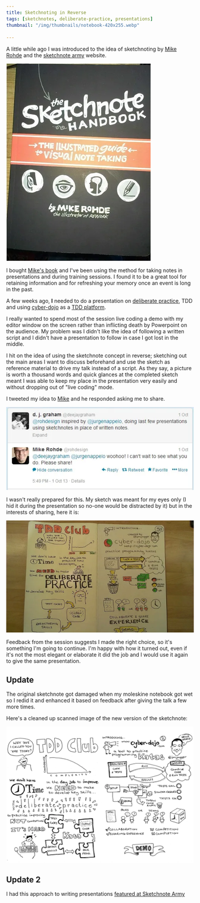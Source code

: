 ```yaml
---
title: Sketchnoting in Reverse
tags: [sketchnotes, deliberate-practice, presentations]
thumbnail: "/img/thumbnails/notebook-420x255.webp"

---
```


A little while ago I was introduced to the idea of sketchnoting by
<a href="http://rohdesign.com/">Mike Rohde</a> and the <a href="http://www.sketchnotearmy.com/">sketchnote army</a>
website.

![book](/img/posts/sketchnoting-in-reverse/sketchnote-handbook.webp)

I bought [Mike's book](http://rohdesign.com/book) and I've been using the
method for taking notes in presentations and during training sessions. I
found it to be a great tool for retaining information and for refreshing your
memory once an event is long in the past.

A few weeks ago, **I** needed to do a presentation on
[deliberate practice](http://jonjagger.blogspot.com/2011/02/deliberate-practice.html),
TDD and using [cyber-dojo](http://www.cyber-dojo.com/) as a
[TDD platform](http://jonjagger.blogspot.com/p/cyber-dojo_2380.html).

I really wanted to spend most of the session live coding a demo with my editor
window on the screen rather than inflicting death by Powerpoint on the audience.
My problem was I didn't like the idea of following a written script and I
didn't have a presentation to follow in case I got lost in the middle.

I hit on the idea of using the sketchnote concept in reverse; sketching out
the main areas I want to discuss beforehand and use the sketch as reference
material to drive my talk instead of a script. As they say, a picture is
worth a thousand words and quick glances at the completed sketch meant I was
able to keep my place in the presentation very easily and without dropping
out of "live coding" mode.

I tweeted my idea to [Mike](http://twitter.com/rohdesign) and he responded
asking me to share.

![tweet](/img/posts/sketchnoting-in-reverse/tweet-2013-10-01.webp)

I wasn't really prepared for this. My sketch was meant for my eyes only
(I hid it during the presentation so no-one would be distracted by it)
but in the interests of sharing, here it is:

<img src="/img/posts/sketchnoting-in-reverse/deliberate-practice-presentation-notes-lofi.webp" class="u-max-full-width" alt="Original sketchnote" />

Feedback from the session suggests I made the right choice, so it's something
I'm going to continue. I'm happy with how it turned out, even if it's not
the most elegant or elaborate it did the job and I would use it again to give
the same presentation.

## Update

The original sketchnote got damaged when my moleskine notebook got wet so I redid it
and enhanced it based on feedback after giving the talk a few more times.

Here's a cleaned up scanned image of the new version of the sketchnote:

<img src="/img/posts/sketchnoting-in-reverse/deliberate-practice-presentation-notes2-bw.webp" class="u-max-full-width" alt="Update sketchnote" />

## Update 2

I had this approach to writing presentations [featured at Sketchnote Army](http://sketchnotearmy.com/blog/2014/10/13/sketchnoting-in-reverse-derek-graham.html)
